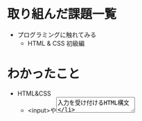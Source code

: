 # 取り組んだ課題一覧
- プログラミングに触れてみる
  - HTML & CSS 初級編


# わかったこと
- HTML&CSS
  - \<input>や<textarea>入力を受け付けるHTML構文
  - activeやhoverなどの変化を表現するCSS構文
  - 位置を指定するpositionのCSS構文

# 次やること
- プログラミングに触れてみる
  - HTML & CSS　の続き
  
# 感じたこと
- 独学でも勉強したことがあったところなので、簡単でしたが、   
  少し複雑なところになると忘れていたので、良い復習となりました。
  
  独学の際は道場レッスンは飛ばしていたので初めての挑戦となったのですが、  
  思ったより苦戦し、アウトプットをしないと知識が定着しないのを痛感しました。
  
  実際終わっていみると通常コースと比べ、コードが汚く、無理矢理なところもあり、  
  思った以上にできなかったので落ち込みましたが、”わかってから始めたい病”にならないよう  
  どんどん進めていきたいと思います。
  
# 学習時間
Today: 0 h 0 m

Total: 8 h 0 m
